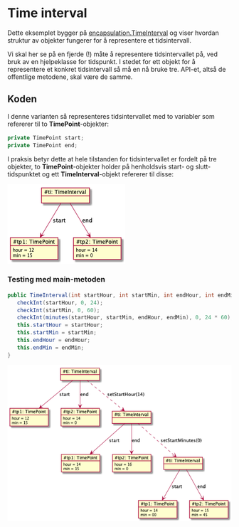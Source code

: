 # Time interval

Dette eksemplet bygger på [encapsulation.TimeInterval](../../encapsulation/timeinterval/TimeInterval.md) og viser hvordan struktur av objekter fungerer for å representere et tidsintervall.

Vi skal her se på en fjerde (!) måte å representere tidsintervallet på, ved bruk av en hjelpeklasse for tidspunkt. I stedet for ett objekt for å representere et konkret tidsintervall så må en nå bruke tre. API-et, altså de offentlige metodene, skal være de samme.

## Koden

I denne varianten så representeres tidsintervallet med to variabler som refererer til to **TimePoint**-objekter:

```java
private TimePoint start;
private TimePoint end;
```

I praksis betyr dette at hele tilstanden for tidsintervallet er fordelt på tre objekter, to **TimePoint**-objekter holder på henholdsvis start- og slutt-tidspunktet og ett **TimeInterval**-objekt refererer til disse:

![Struktur av objekter](TimeInterval-object.png)

### Testing med main-metoden

```java
public TimeInterval(int startHour, int startMin, int endHour, int endMin) {
   checkInt(startHour, 0, 24);
   checkInt(startMin, 0, 60);
   checkInt(minutes(startHour, startMin, endHour, endMin), 0, 24 * 60);
   this.startHour = startHour;
   this.startMin = startMin;
   this.endHour = endHour;
   this.endMin = endMin;
}
```
![Sekvens av struktur av objekter](TimeInterval-object-states.png)
